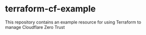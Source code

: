 # terraform-cf-example

This repository contains an example resource for using Terraform to manage Cloudflare Zero Trust
